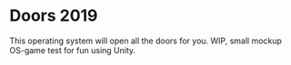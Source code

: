 # Doors 2019
This operating system will open all the doors for you.
WIP, small mockup OS-game test for fun using Unity.
